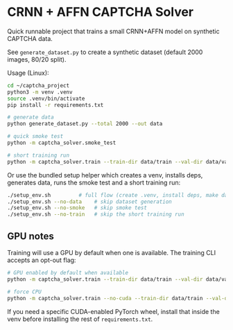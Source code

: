 # CRNN + AFFN CAPTCHA Solver

Quick runnable project that trains a small CRNN+AFFN model on synthetic CAPTCHA data.

See `generate_dataset.py` to create a synthetic dataset (default 2000 images, 80/20 split).

Usage (Linux):

```bash
cd ~/captcha_project
python3 -m venv .venv
source .venv/bin/activate
pip install -r requirements.txt

# generate data
python generate_dataset.py --total 2000 --out data

# quick smoke test
python -m captcha_solver.smoke_test

# short training run
python -m captcha_solver.train --train-dir data/train --val-dir data/val --epochs 2 --batch-size 8
```

Or use the bundled setup helper which creates a venv, installs deps, generates data,
runs the smoke test and a short training run:

```bash
./setup_env.sh         # full flow (create .venv, install deps, make data, smoke test, short train)
./setup_env.sh --no-data    # skip dataset generation
./setup_env.sh --no-smoke   # skip smoke test
./setup_env.sh --no-train   # skip the short training run
```

GPU notes
---------

Training will use a GPU by default when one is available. The training CLI accepts an opt-out flag:

```bash
# GPU enabled by default when available
python -m captcha_solver.train --train-dir data/train --val-dir data/val --epochs 10 --batch-size 32

# force CPU
python -m captcha_solver.train --no-cuda --train-dir data/train --val-dir data/val --epochs 10 --batch-size 32
```

If you need a specific CUDA-enabled PyTorch wheel, install that inside the venv before installing the rest of `requirements.txt`.
